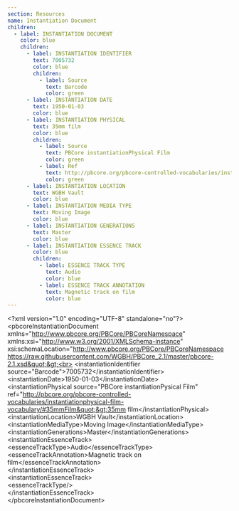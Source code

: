 ```yaml
---
section: Resources
name: Instantiation Document
children:
  - label: INSTANTIATION DOCUMENT
    color: blue
    children:
      - label: INSTANTIATION IDENTIFIER
        text: 7005732
        color: blue
        children:
          - label: Source
            text: Barcode
            color: green
      - label: INSTANTIATION DATE
        text: 1950-01-03
        color: blue
      - label: INSTANTIATION PHYSICAL
        text: 35mm film
        color: blue
        children:
          - label: Source
            text: PBCore instantiationPhysical Film
            color: green
          - label: Ref
            text: http://pbcore.org/pbcore-controlled-vocabularies/instantiationphysical-film-vocabulary/#35mmFilm
            color: green
      - label: INSTANTIATION LOCATION
        text: WGBH Vault
        color: blue
      - label: INSTANTIATION MEDIA TYPE
        text: Moving Image
        color: blue
      - label: INSTANTIATION GENERATIONS
        text: Master
        color: blue
      - label: INSTANTIATION ESSENCE TRACK
        color: blue
        children:
          - label: ESSENCE TRACK TYPE
            text: Audio
            color: blue
          - label: ESSENCE TRACK ANNOTATION
            text: Magnetic track on film
            color: blue
---
```


&lt;?xml version=&quot;1.0&quot; encoding=&quot;UTF-8&quot; standalone=&quot;no&quot;?&gt;<br>
&lt;pbcoreInstantiationDocument xmlns=&quot;http://www.pbcore.org/PBCore/PBCoreNamespace&quot; xmlns:xsi=&quot;http://www.w3.org/2001/XMLSchema-instance&quot; xsi:schemaLocation=&quot;http://www.pbcore.org/PBCore/PBCoreNamespace https://raw.githubusercontent.com/WGBH/PBCore_2.1/master/pbcore-2.1.xsd&quot;&gt;<br>
  &lt;instantiationIdentifier source=&quot;Barcode&quot;&gt;7005732&lt;/instantiationIdentifier&gt;<br>
  &lt;instantiationDate&gt;1950-01-03&lt;/instantiationDate&gt;<br>
  &lt;instantiationPhysical source=&quot;PBCore instantiationPysical Film&quot; ref=&quot;http://pbcore.org/pbcore-controlled-vocabularies/instantiationphysical-film-vocabulary/#35mmFilm&quot;&gt;35mm film&lt;/instantiationPhysical&gt;<br>
  &lt;instantiationLocation&gt;WGBH Vault&lt;/instantiationLocation&gt;<br>
  &lt;instantiationMediaType&gt;Moving Image&lt;/instantiationMediaType&gt;<br>
  &lt;instantiationGenerations&gt;Master&lt;/instantiationGenerations&gt;<br>
  &lt;instantiationEssenceTrack&gt;<br>
    &lt;essenceTrackType&gt;Audio&lt;/essenceTrackType&gt;<br>
    &lt;essenceTrackAnnotation&gt;Magnetic track on film&lt;/essenceTrackAnnotation&gt;<br>
  &lt;/instantiationEssenceTrack&gt;<br>
  &lt;instantiationEssenceTrack&gt;<br>
    &lt;essenceTrackType/&gt;<br>
  &lt;/instantiationEssenceTrack&gt;<br>
&lt;/pbcoreInstantiationDocument&gt;<br>
